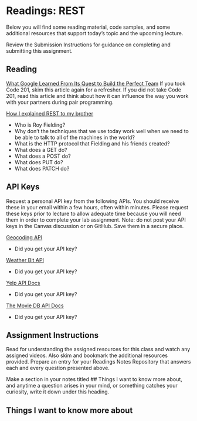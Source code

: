 # Readings: REST
Below you will find some reading material, code samples, and some additional resources that support today’s topic and the upcoming lecture.

Review the Submission Instructions for guidance on completing and submitting this assignment.

## Reading
[What Google Learned From Its Quest to Build the Perfect Team](https://www.nytimes.com/2016/02/28/magazine/what-google-learned-from-its-quest-to-build-the-perfect-team.html)
If you took Code 201, skim this article again for a refresher. If you did not take Code 201, read this article and think about how it can influence the way you work with your partners during pair programming.

[How I explained REST to my brother](https://gist.github.com/brookr/5977550)
* Who is Roy Fielding?
* Why don’t the techniques that we use today work well when we need to be able to talk to all of the machines in the world?
* What is the HTTP protocol that Fielding and his friends created?
* What does a GET do?
* What does a POST do?
* What does PUT do?
* What does PATCH do?

## API Keys
Request a personal API key from the following APIs. You should receive these in your email within a few hours, often within minutes. Please request these keys prior to lecture to allow adequate time because you will need them in order to complete your lab assignment. Note: do not post your API keys in the Canvas discussion or on GitHub. Save them in a secure place.

[Geocoding API](https://locationiq.com/)
* Did you get your API key?

[Weather Bit API](https://www.weatherbit.io/)
* Did you get your API key?

[Yelp API Docs](https://www.yelp.com/developers/documentation/v3/business_search)
* Did you get your API key?

[The Movie DB API Docs](https://developers.themoviedb.org/3/getting-started/introduction)
* Did you get your API key?

## Assignment Instructions
Read for understanding the assigned resources for this class and watch any assigned videos. Also skim and bookmark the additional resources provided. Prepare an entry for your Readings Notes Repository that answers each and every question presented above.

Make a section in your notes titled ## Things I want to know more about, and anytime a question arises in your mind, or something catches your curiosity, write it down under this heading.

## Things I want to know more about